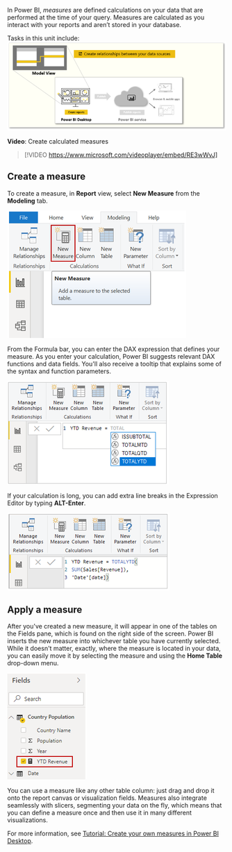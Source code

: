 ﻿In Power BI, *measures* are defined calculations on your data that are performed at the time of your query. Measures are calculated as you interact with your reports and aren’t stored in your database.

Tasks in this unit include:
![Conceptual graphic of the tasks in this module.](../media/02-power-bi-desktop-overview.png)

**Video**: Create calculated measures
> [!VIDEO https://www.microsoft.com/videoplayer/embed/RE3wWvJ]


## Create a measure
To create a measure, in **Report** view, select **New Measure** from the **Modeling** tab.

![Screenshot of the New Measure button.](../media/04b-power-bi-desktop-new-measure.png)

From the Formula bar, you can enter the DAX expression that defines your measure. As you enter your calculation, Power BI suggests relevant DAX functions and data fields. You'll also receive a tooltip that explains some of the syntax and function parameters.

![Screenshot of a typed DAX function.](../media/04b-power-bi-desktop-type-new-measure.png)

If your calculation is long, you can add extra line breaks in the Expression Editor by typing **ALT-Enter**.

![DAX formula with extra line breaks from typing ALT-Enter.](../media/04b-power-bi-desktop-alt-enter.png)

## Apply a measure
After you've created a new measure, it will appear in one of the tables on the Fields pane, which is found on the right side of the screen. Power BI inserts the new measure into whichever table you have currently selected. While it doesn't matter, exactly, where the measure is located in your data, you can easily move it by selecting the measure and using the **Home Table** drop-down menu.

![The new YTD Revenue field in the Field pane.](../media/04b-power-bi-desktop-measure-in-fields.png)

You can use a measure like any other table column: just drag and drop it onto the report canvas or visualization fields. Measures also integrate seamlessly with slicers, segmenting your data on the fly, which means that you can define a measure once and then use it in many different visualizations.

For more information, see [Tutorial: Create your own measures in Power BI Desktop](https://docs.microsoft.com/power-bi/desktop-tutorial-create-measures).
